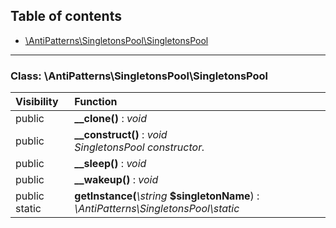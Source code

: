 ## Table of contents

- [\AntiPatterns\SingletonsPool\SingletonsPool](#class-antipatternssingletonspoolsingletonspool)

<hr />

### Class: \AntiPatterns\SingletonsPool\SingletonsPool

| Visibility | Function |
|:-----------|:---------|
| public | <strong>__clone()</strong> : <em>void</em> |
| public | <strong>__construct()</strong> : <em>void</em><br /><em>SingletonsPool constructor.</em> |
| public | <strong>__sleep()</strong> : <em>void</em> |
| public | <strong>__wakeup()</strong> : <em>void</em> |
| public static | <strong>getInstance(</strong><em>\string</em> <strong>$singletonName</strong>)</strong> : <em>\AntiPatterns\SingletonsPool\static</em> |

